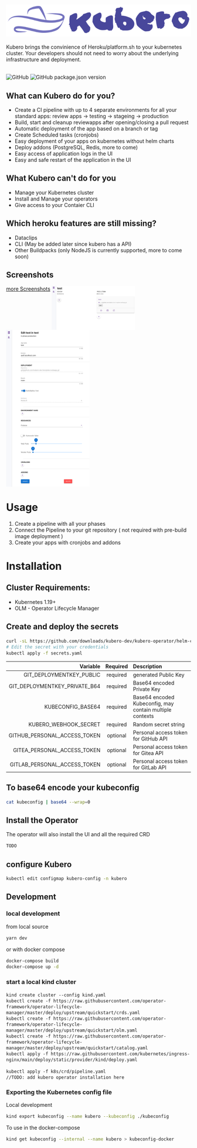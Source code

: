<img src="docs/logo/kubero-logo-horizontal.png">

<br>
<br>
Kubero brings the convinience of Heroku/platform.sh to your kubernetes cluster. Your developers should not need to worry about the underlying infrastructure and deployment.
<br>
<br>

![GitHub](https://img.shields.io/github/license/kubero-dev/kubero?style=flat-square)
![GitHub package.json version](https://img.shields.io/github/package-json/v/kubero-dev/kubero?style=flat-square)

## What can Kubero do for you?
- Create a CI pipeline with up to 4 separate environments for all your standard apps: review apps -> testing -> stageing -> production
- Build, start and cleanup reviewapps after opening/closing a pull request
- Automatic deployment of the app based on a branch or tag
- Create Scheduled tasks (cronjobs)
- Easy deployment of your apps on kubernetes without helm charts
- Deploy addons (PostgreSQL, Redis, more to come)
- Easy access of application logs in the UI
- Easy and safe restart of the application in the UI

## What Kubero can't do for you
- Manage your Kubernetes cluster
- Install and Manage your operators
- Give access to your Contaier CLI

## Which heroku features are still missing?
- Dataclips
- CLI (May be added later since kubero has a API)
- Other Buildpacks (only NodeJS is currently supported, more to come soon)


## Screenshots
<a href="https://github.com/kubero-dev/kubero/tree/main/docs/screenshots">more Screenshots</a>
<img width="45%" style="vertical-align: top" src="docs/screenshots/appoverview.png">
<img width="45%" style="vertical-align: top" src="docs/screenshots/app.png">

# Usage
1. Create a pipeline with all your phases
2. Connect the Pipeline to your git repository ( not required with pre-build image deployment )
3. Create your apps with cronjobs and addons

# Installation

## Cluster Requirements: 
- Kubernetes 1.19+
- OLM - Operator Lifecycle Manager


## Create and deploy the secrets
```bash
curl -sL https://github.com/downloads/kubero-dev/kubero-operator/helm-charts/kubero/secrets.yaml.example secrets.yaml
# Edit the secret with your credentials
kubectl apply -f secrets.yaml
```
| Variable | Required | Description |
|-------:|:-------:|:-----------|
| GIT_DEPLOYMENTKEY_PUBLIC | required | generated Public Key |
| GIT_DEPLOYMENTKEY_PRIVATE_B64 | required | Base64 encoded Private Key |
| KUBECONFIG_BASE64 | required | Base64 encoded Kubeconfig, may contain multiple contexts |
| KUBERO_WEBHOOK_SECRET | required | Random secret string
| GITHUB_PERSONAL_ACCESS_TOKEN | optional | Personal access token for GitHub API |
| GITEA_PERSONAL_ACCESS_TOKEN | optional | Personal access token for Gitea API |
GITLAB_PERSONAL_ACCESS_TOKEN | optional | Personal access token for GitLab API |

## To base64 encode your kubeconfig
```bash
cat kubeconfig | base64 --wrap=0
```

## Install the Operator
The operator will also install the UI and all the required CRD
```bash
TODO
```

## configure Kubero
```bash
kubectl edit configmap kubero-config -n kubero
```

## Development

### local development
from local source
```bash
yarn dev
```

or with docker compose
```bash
docker-compose build
docker-compose up -d
```

### start a local kind cluster
```
kind create cluster --config kind.yaml
kubectl create -f https://raw.githubusercontent.com/operator-framework/operator-lifecycle-manager/master/deploy/upstream/quickstart/crds.yaml
kubectl create -f https://raw.githubusercontent.com/operator-framework/operator-lifecycle-manager/master/deploy/upstream/quickstart/olm.yaml
kubectl create -f https://raw.githubusercontent.com/operator-framework/operator-lifecycle-manager/master/deploy/upstream/quickstart/catalog.yaml
kubectl apply -f https://raw.githubusercontent.com/kubernetes/ingress-nginx/main/deploy/static/provider/kind/deploy.yaml

kubectl apply -f k8s/crd/pipeline.yaml
//TODO: add kubero operator installation here
``` 

### Exporting the Kubernetes config file 

Local development
```bash
kind export kubeconfig --name kubero --kubeconfig ./kubeconfig
```

To use in the docker-compose 
```bash
kind get kubeconfig --internal --name kubero > kubeconfig-docker
```
